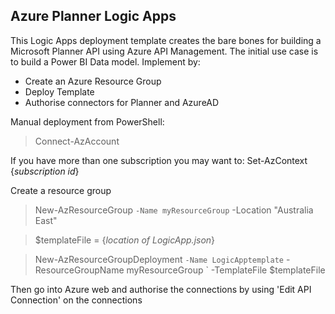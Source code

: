 Azure Planner Logic Apps
------------------------
This Logic Apps deployment template creates the bare bones for building a Microsoft Planner API using Azure API Management. The initial use case is to build a Power BI Data model.
Implement by:
* Create an Azure Resource Group
* Deploy Template
* Authorise connectors for Planner and AzureAD

Manual deployment from PowerShell:
>Connect-AzAccount

If you have more than one subscription you may want to:
	Set-AzContext {_subscription id_}
	
Create a resource group

>New-AzResourceGroup `
  -Name myResourceGroup `
  -Location "Australia East"

>$templateFile = {_location of LogicApp.json_}

>New-AzResourceGroupDeployment `
  -Name LogicApptemplate `
  -ResourceGroupName myResourceGroup `
  -TemplateFile $templateFile

Then go into Azure web and authorise the connections by using 'Edit API Connection' on the connections

